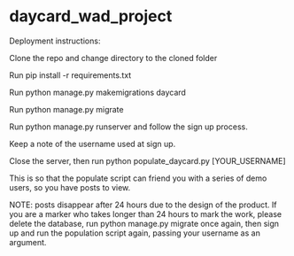 # daycard_wad_project

Deployment instructions:

Clone the repo and change directory
to the cloned folder

Run pip install -r requirements.txt

Run python manage.py makemigrations daycard

Run python manage.py migrate

Run python manage.py runserver and 
follow the sign up process.

Keep a note of the username used at sign up.

Close the server, then run python populate_daycard.py [YOUR_USERNAME]

This is so that the populate script can friend you with a series of demo users,
so you have posts to view.

NOTE: posts disappear after 24 hours due to the design
of the product. If you are a marker who takes longer
than 24 hours to mark the work, please delete the database,
run python manage.py migrate once again, then sign up and
run the population script again, passing your username as an argument.